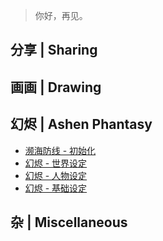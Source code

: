 ﻿> 你好，再见。

## 分享 | Sharing

## 画画 | Drawing

## 幻烬 | Ashen Phantasy
- [濒海防线 - 初始化](Ash/0_littoral_defense_init.md)
- [幻烬 - 世界设定](Ash/ap_codex.md)
- [幻烬 - 人物设定](Ash/ap_being.md)
- [幻烬 - 基础设定](Ash/ap_setting.md)

## 杂 | Miscellaneous




